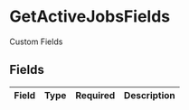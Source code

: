 # GetActiveJobsFields

Custom Fields


## Fields

| Field       | Type        | Required    | Description |
| ----------- | ----------- | ----------- | ----------- |